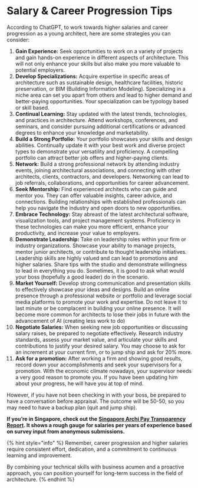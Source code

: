 # Salary & Career Progression Tips

According to ChatGPT, to work towards higher salaries and career progression as a young architect, here are some strategies you can consider:

1. **Gain Experience:** Seek opportunities to work on a variety of projects and gain hands-on experience in different aspects of architecture. This will not only enhance your skills but also make you more valuable to potential employers.
2. **Develop Specializations:** Acquire expertise in specific areas of architecture such as sustainable design, healthcare facilities, historic preservation, or BIM (Building Information Modeling). Specializing in a niche area can set you apart from others and lead to higher demand and better-paying opportunities. Your specialization can be typology based or skill based.
3. **Continual Learning:** Stay updated with the latest trends, technologies, and practices in architecture. Attend workshops, conferences, and seminars, and consider pursuing additional certifications or advanced degrees to enhance your knowledge and marketability.
4. **Build a Strong Portfolio:** Your portfolio showcases your skills and design abilities. Continually update it with your best work and diverse project types to demonstrate your versatility and proficiency. A compelling portfolio can attract better job offers and higher-paying clients.
5. **Network:** Build a strong professional network by attending industry events, joining architectural associations, and connecting with other architects, clients, contractors, and developers. Networking can lead to job referrals, collaborations, and opportunities for career advancement.
6. **Seek Mentorship:** Find experienced architects who can guide and mentor you. They can offer valuable insights, career advice, and connections. Building relationships with established professionals can help you navigate the industry and open doors to new opportunities.
7. **Embrace Technology:** Stay abreast of the latest architectural software, visualization tools, and project management systems. Proficiency in these technologies can make you more efficient, enhance your productivity, and increase your value to employers.
8. **Demonstrate Leadership:** Take on leadership roles within your firm or industry organizations. Showcase your ability to manage projects, mentor junior architects, or contribute to thought leadership initiatives. Leadership skills are highly valued and can lead to promotions and higher salaries. Share tips with the studio and demonstrate willingness to lead in everything you do. Sometimes, it is good to ask what would your boss (hopefully a good leader) do in the scenario.
9. **Market Yourself:** Develop strong communication and presentation skills to effectively showcase your ideas and designs. Build an online presence through a professional website or portfolio and leverage social media platforms to promote your work and expertise. Do not leave it to last minute or be complacent in building your online presence. It will become more common for architects to lose their jobs in future with the advancement of AI (creating less work to do)
10. **Negotiate Salaries:** When seeking new job opportunities or discussing salary raises, be prepared to negotiate effectively. Research industry standards, assess your market value, and articulate your skills and contributions to justify your desired salary. You may choose to ask for an increment at your current firm, or to jump ship and ask for 20% more.
11. **Ask for a promotion:** After working a firm and showing good results, record down your accomplishments and seek your supervisors for a promotion. With the economic climate nowadays, your supervisor needs a very good reason to promote you. If you have been updating him about your progress, he will have you at top of mind.

However, if you have not been checking in with your boss, be prepared to have a conversation before appraisal. The outcome will be 50-50, so you may need to have a backup plan (quit and jump ship).

**If you’re in Singapore, check out the** [**Singapore Archi Pay Transparency Report**](https://lookerstudio.google.com/u/0/reporting/98cfe536-ce87-47ee-a532-60712b96c66f)**. It shows a rough gauge for salaries per years of experience based on survey input from anonymous submissions.**

{% hint style="info" %}
Remember, career progression and higher salaries require consistent effort, dedication, and a commitment to continuous learning and improvement.&#x20;

By combining your technical skills with business acumen and a proactive approach, you can position yourself for long-term success in the field of architecture.
{% endhint %}
